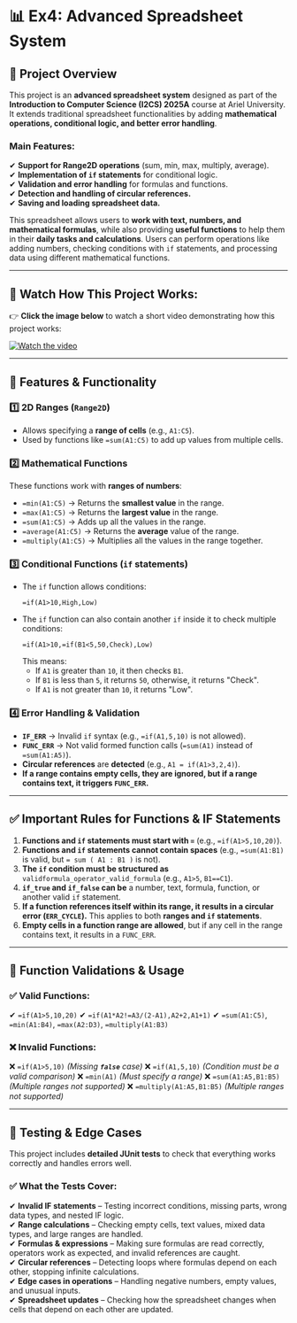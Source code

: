 # 📊 **Ex4: Advanced Spreadsheet System**

## **📌 Project Overview**

This project is an **advanced spreadsheet system** designed as part of the **Introduction to Computer Science (I2CS) 2025A** course at Ariel University. It extends traditional spreadsheet functionalities by adding **mathematical operations, conditional logic, and better error handling**.

### **Main Features:**
✔ **Support for Range2D operations** (sum, min, max, multiply, average).  
✔ **Implementation of `if` statements** for conditional logic.  
✔ **Validation and error handling** for formulas and functions.  
✔ **Detection and handling of circular references.**  
✔ **Saving and loading spreadsheet data.**

This spreadsheet allows users to **work with text, numbers, and mathematical formulas**, while also providing **useful functions** to help them in their **daily tasks and calculations**. Users can perform operations like adding numbers, checking conditions with `if` statements, and processing data using different mathematical functions.

---

## 🎥 Watch How This Project Works:

👉 **Click the image below** to watch a short video demonstrating how this project works:

[![Watch the video](https://img.youtube.com/vi/RPGV0H_u5x4/0.jpg)](https://www.youtube.com/watch?v=RPGV0H_u5x4)

---

## **🚀 Features & Functionality**

### **1️⃣ 2D Ranges (`Range2D`)**

- Allows specifying a **range of cells** (e.g., `A1:C5`).
- Used by functions like `=sum(A1:C5)` to add up values from multiple cells.

### **2️⃣ Mathematical Functions**

These functions work with **ranges of numbers**:

- `=min(A1:C5)` → Returns the **smallest value** in the range.
- `=max(A1:C5)` → Returns the **largest value** in the range.
- `=sum(A1:C5)` → Adds up all the values in the range.
- `=average(A1:C5)` → Returns the **average** value of the range.
- `=multiply(A1:C5)` → Multiplies all the values in the range together.

### **3️⃣ Conditional Functions (`if` statements)**

- The `if` function allows conditions:
  ```
  =if(A1>10,High,Low)
  ```
- The `if` function can also contain another `if` inside it to check multiple conditions:
  ```
  =if(A1>10,=if(B1<5,50,Check),Low)
  ```
  This means:
  - If `A1` is greater than `10`, it then checks `B1`.
  - If `B1` is less than `5`, it returns `50`, otherwise, it returns "Check".
  - If `A1` is not greater than `10`, it returns "Low".

### **4️⃣ Error Handling & Validation**

- **`IF_ERR`** → Invalid `if` syntax (e.g., `=if(A1,5,10)` is not allowed).
- **`FUNC_ERR`** → Not valid formed function calls (`=sum(A1)` instead of `=sum(A1:A5)`).
- **Circular references** are **detected** (e.g., `A1 = if(A1>3,2,4)`).
- **If a range contains empty cells, they are ignored, but if a range contains text, it triggers `FUNC_ERR`.**

---

## **✅ Important Rules for Functions & IF Statements**

1. **Functions and `if` statements must start with `=`** (e.g., `=if(A1>5,10,20)`).
2. **Functions and `if` statements cannot contain spaces** (e.g., `=sum(A1:B1)` is valid, but `= sum ( A1 : B1 )` is not).
3. **The `if` condition must be structured as** `validformula_operator_valid_formula` (e.g., `A1>5`, `B1==C1`).
4. **`if_true` and `if_false` can be** a number, text, formula, function, or another valid `if` statement.
5. **If a function references itself within its range, it results in a circular error (`ERR_CYCLE`).** This applies to both **ranges and `if` statements**.
6. **Empty cells in a function range are allowed**, but if any cell in the range contains text, it results in a `FUNC_ERR`.

---

## **📝 Function Validations & Usage**

### **✅ Valid Functions:**

✔ `=if(A1>5,10,20)`
✔ `=if(A1*A2!=A3/(2-A1),A2+2,A1+1)`
✔ `=sum(A1:C5)`, `=min(A1:B4)`, `=max(A2:D3)`, `=multiply(A1:B3)`

### **❌ Invalid Functions:**

❌ `=if(A1>5,10)` *(Missing **`false`** case)*
❌ `=if(A1,5,10)` *(Condition must be a valid comparison)*
❌ `=min(A1)` *(Must specify a range)*
❌ `=sum(A1:A5,B1:B5)` *(Multiple ranges not supported)*
❌ `=multiply(A1:A5,B1:B5)` *(Multiple ranges not supported)*

---

## 🔬 Testing & Edge Cases

This project includes **detailed JUnit tests** to check that everything works correctly and handles errors well.

### ✅ What the Tests Cover:
✔ **Invalid IF statements** – Testing incorrect conditions, missing parts, wrong data types, and nested IF logic.  
✔ **Range calculations** – Checking empty cells, text values, mixed data types, and large ranges are handled.  
✔ **Formulas & expressions** – Making sure formulas are read correctly, operators work as expected, and invalid references are caught.  
✔ **Circular references** – Detecting loops where formulas depend on each other, stopping infinite calculations.  
✔ **Edge cases in operations** – Handling negative numbers, empty values, and unusual inputs.  
✔ **Spreadsheet updates** – Checking how the spreadsheet changes when cells that depend on each other are updated.  

```

